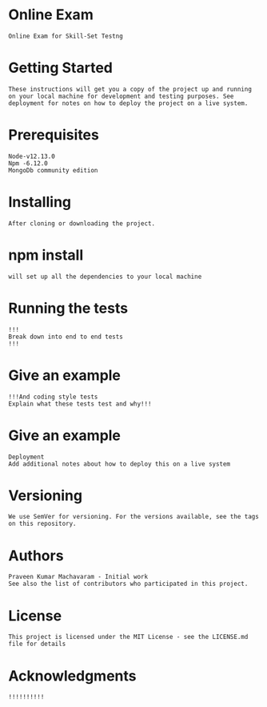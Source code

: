 # Online Exam
	Online Exam for Skill-Set Testng

# Getting Started
	These instructions will get you a copy of the project up and running on your local machine for development and testing purposes. See deployment for notes on how to deploy the project on a live system.

# Prerequisites
	Node-v12.13.0
	Npm -6.12.0
	MongoDb community edition
# Installing
	After cloning or downloading the project.
# npm install
	will set up all the dependencies to your local machine

# Running the tests
	!!!
	Break down into end to end tests
	!!!

# Give an example
	!!!And coding style tests
	Explain what these tests test and why!!!

# Give an example
	Deployment
	Add additional notes about how to deploy this on a live system

# Versioning
	We use SemVer for versioning. For the versions available, see the tags on this repository.

# Authors
	Praveen Kumar Machavaram - Initial work 
	See also the list of contributors who participated in this project.

# License
	This project is licensed under the MIT License - see the LICENSE.md file for details

# Acknowledgments
  	!!!!!!!!!!
